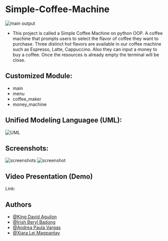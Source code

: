 # Simple-Coffee-Machine
![main output](https://user-images.githubusercontent.com/113868129/206894471-4b5c63ca-07b6-4112-a891-6aa0e49dca69.png)
- This project is called a Simple Coffee Machine on python OOP. A coffee machine that prompts users to select the flavor of coffee they want to purchase. Three distinct hot flavors are available in our coffee machine such as Espresso, Latte, Cappuccino. Also they can input a money to buy a coffee. Once the resources is already empty the terminal will be close.

## Customized Module:

- main
- menu
- coffee_maker
- money_machine

## Unified Modeling Languagee (UML):
![UML](https://user-images.githubusercontent.com/113867801/206894921-10510d66-5a63-4463-8036-c964877276a6.JPG)

## Screenshots:
![screenshots](https://user-images.githubusercontent.com/113868129/206889443-196e5771-3d73-423f-bd92-8e517c914882.png)
![screenshot](https://user-images.githubusercontent.com/113868129/206889603-b6f5494b-c577-4fe7-bf4b-251bc440ff00.png)

## Video Presentation (Demo)
Link:

## Authors

- [@King David Aguilon](https://github.com/KingDavid-06)
- [@Irish Beryl Badong](https://github.com/IrishBeryl)
- [@Andrea Paula Vargas](https://github.com/VargasAndreaPaula)
- [@Xiara Lei Magpantay](https://github.com/XiaraLei)
